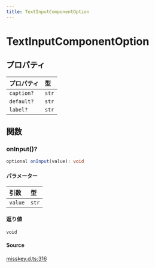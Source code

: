```yaml
---
title: TextInputComponentOption
---
```


# TextInputComponentOption

## プロパティ

| プロパティ | 型 |
| :------ | :------ |
| `caption?` | `str` |
| `default?` | `str` |
| `label?` | `str` |

## 関数

### onInput()?

```ts
optional onInput(value): void
```

#### パラメーター

| 引数 | 型 |
| :------ | :------ |
| `value` | `str` |

#### 返り値

`void`

#### Source

[misskey.d.ts:316](https://github.com/slofp/aitslib/blob/a951a81256505be593b745decf74b16c08c3727f/src/misskey.d.ts#L316)
